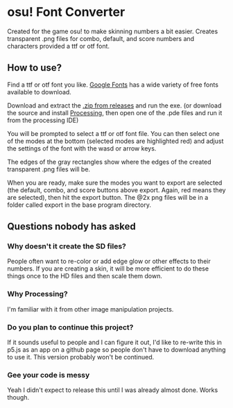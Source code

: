 # osu! Font Converter
Created for the game osu! to make skinning numbers a bit easier.
Creates transparent .png files for combo, default, and score numbers and characters provided a ttf or otf font.

## How to use?
Find a ttf or otf font you like. [Google Fonts](https://fonts.google.com/) has a wide variety of free fonts available to download.

Download and extract the [.zip from releases](https://github.com/VisMajorSpeedruns/osu-font-converter/releases/) and run the exe. (or download the source and install [Processing](https://processing.org/), then open one of the .pde files and run it from the processing IDE)

You will be prompted to select a ttf or otf font file. You can then select one of the modes at the bottom (selected modes are highlighted red) and adjust the settings of the font with the wasd or arrow keys.

The edges of the gray rectangles show where the edges of the created transparent .png files will be.

When you are ready, make sure the modes you want to export are selected (the default, combo, and score buttons above export. Again, red means they are selected), then hit the export button. The @2x png files will be in a folder called export in the base program directory.

## Questions nobody has asked

### Why doesn't it create the SD files?
People often want to re-color or add edge glow or other effects to their numbers. If you are creating a skin, it will be more efficient to do these things once to the HD files and then scale them down.

### Why Processing?
I'm familiar with it from other image manipulation projects.

### Do you plan to continue this project?
If it sounds useful to people and I can figure it out, I'd like to re-write this in p5.js as an app on a github page so people don't have to download anything to use it. This version probably won't be continued.

### Gee your code is messy
Yeah I didn't expect to release this until I was already almost done. Works though.
